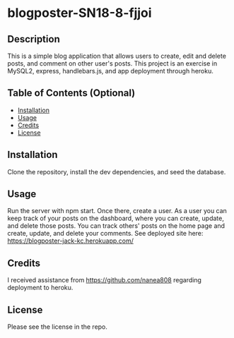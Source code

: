 # blogposter-SN18-8-fjjoi
## Description
This is a simple blog application that allows users to create, edit and delete posts, and comment on other user's posts. This project is an exercise in MySQL2, express, handlebars.js, and app deployment through heroku.
## Table of Contents (Optional)
- [Installation](#installation)
- [Usage](#usage)
- [Credits](#credits)
- [License](#license)
## Installation
Clone the repository, install the dev dependencies, and seed the database.
## Usage
Run the server with npm start. Once there, create a user. As a user you can keep track of your posts on the dashboard, where you can create, update, and delete those posts. You can track others' posts on the home page and create, update, and delete your comments. See deployed site here: https://blogposter-jack-kc.herokuapp.com/
## Credits
I received assistance from https://github.com/nanea808 regarding deployment to heroku.
## License
Please see the license in the repo.
